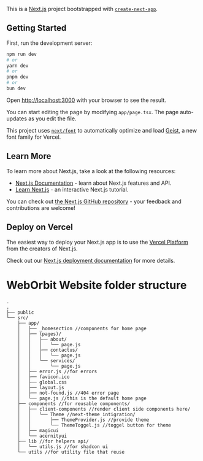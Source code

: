 This is a [Next.js](https://nextjs.org) project bootstrapped with [`create-next-app`](https://nextjs.org/docs/app/api-reference/cli/create-next-app).

## Getting Started

First, run the development server:

```bash
npm run dev
# or
yarn dev
# or
pnpm dev
# or
bun dev
```

Open [http://localhost:3000](http://localhost:3000) with your browser to see the result.

You can start editing the page by modifying `app/page.tsx`. The page auto-updates as you edit the file.

This project uses [`next/font`](https://nextjs.org/docs/app/building-your-application/optimizing/fonts) to automatically optimize and load [Geist](https://vercel.com/font), a new font family for Vercel.

## Learn More

To learn more about Next.js, take a look at the following resources:

- [Next.js Documentation](https://nextjs.org/docs) - learn about Next.js features and API.
- [Learn Next.js](https://nextjs.org/learn) - an interactive Next.js tutorial.

You can check out [the Next.js GitHub repository](https://github.com/vercel/next.js) - your feedback and contributions are welcome!

## Deploy on Vercel

The easiest way to deploy your Next.js app is to use the [Vercel Platform](https://vercel.com/new?utm_medium=default-template&filter=next.js&utm_source=create-next-app&utm_campaign=create-next-app-readme) from the creators of Next.js.

Check out our [Next.js deployment documentation](https://nextjs.org/docs/app/building-your-application/deploying) for more details.

# WebOrbit Website folder structure
```
.
.
├── public
└── src/
    ├── app/
    │   ├── _homesection //components for home page 
    │   ├── (pages)/
    │   │   ├── about/
    │   │   │   └── page.js
    │   │   ├── contactus/
    │   │   │   └── page.js
    │   │   └── services/
    │   │       └── page.js
    │   ├── error.js //for errors
    │   ├── favicon.ico
    │   ├── global.css
    │   ├── layout.js
    │   ├── not-found.js //404 error page
    │   └── page.js //this is the default home page
    ├── components //for reusable components/
    │   ├── client-components //render client side components here/
    │   │   └── Theme //next-theme intigration/
    │   │       ├── ThemeProvider.js //provide theme
    │   │       └── ThemeToggel.js //toggel button for theme 
    │   ├── magicui
    │   └── acernityui
    ├── lib //for helpers api/
    │   └── utils.js //for shadcon ui
    └── utils //for utility file that reuse
```
